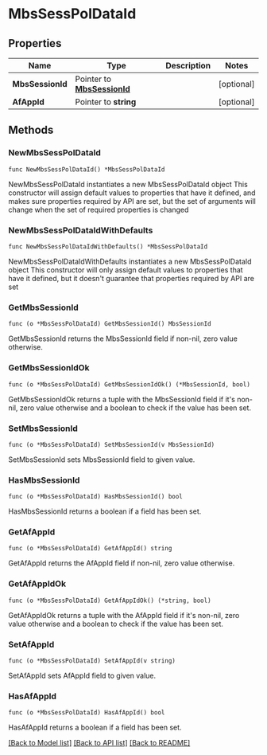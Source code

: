 # MbsSessPolDataId

## Properties

Name | Type | Description | Notes
------------ | ------------- | ------------- | -------------
**MbsSessionId** | Pointer to [**MbsSessionId**](MbsSessionId.md) |  | [optional] 
**AfAppId** | Pointer to **string** |  | [optional] 

## Methods

### NewMbsSessPolDataId

`func NewMbsSessPolDataId() *MbsSessPolDataId`

NewMbsSessPolDataId instantiates a new MbsSessPolDataId object
This constructor will assign default values to properties that have it defined,
and makes sure properties required by API are set, but the set of arguments
will change when the set of required properties is changed

### NewMbsSessPolDataIdWithDefaults

`func NewMbsSessPolDataIdWithDefaults() *MbsSessPolDataId`

NewMbsSessPolDataIdWithDefaults instantiates a new MbsSessPolDataId object
This constructor will only assign default values to properties that have it defined,
but it doesn't guarantee that properties required by API are set

### GetMbsSessionId

`func (o *MbsSessPolDataId) GetMbsSessionId() MbsSessionId`

GetMbsSessionId returns the MbsSessionId field if non-nil, zero value otherwise.

### GetMbsSessionIdOk

`func (o *MbsSessPolDataId) GetMbsSessionIdOk() (*MbsSessionId, bool)`

GetMbsSessionIdOk returns a tuple with the MbsSessionId field if it's non-nil, zero value otherwise
and a boolean to check if the value has been set.

### SetMbsSessionId

`func (o *MbsSessPolDataId) SetMbsSessionId(v MbsSessionId)`

SetMbsSessionId sets MbsSessionId field to given value.

### HasMbsSessionId

`func (o *MbsSessPolDataId) HasMbsSessionId() bool`

HasMbsSessionId returns a boolean if a field has been set.

### GetAfAppId

`func (o *MbsSessPolDataId) GetAfAppId() string`

GetAfAppId returns the AfAppId field if non-nil, zero value otherwise.

### GetAfAppIdOk

`func (o *MbsSessPolDataId) GetAfAppIdOk() (*string, bool)`

GetAfAppIdOk returns a tuple with the AfAppId field if it's non-nil, zero value otherwise
and a boolean to check if the value has been set.

### SetAfAppId

`func (o *MbsSessPolDataId) SetAfAppId(v string)`

SetAfAppId sets AfAppId field to given value.

### HasAfAppId

`func (o *MbsSessPolDataId) HasAfAppId() bool`

HasAfAppId returns a boolean if a field has been set.


[[Back to Model list]](../README.md#documentation-for-models) [[Back to API list]](../README.md#documentation-for-api-endpoints) [[Back to README]](../README.md)


